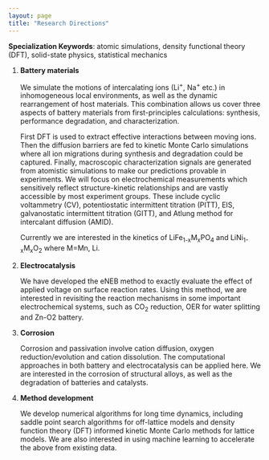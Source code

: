 ```yaml
---
layout: page
title: "Research Directions"
---
```


**Specialization Keywords**: atomic simulations, density functional theory (DFT), solid-state physics, statistical mechanics

1. **Battery materials**

   We simulate the motions of intercalating ions (Li<sup>+</sup>, Na<sup>+</sup> etc.) in inhomogeneous local environments, as well as the dynamic rearrangement of host materials. This combination allows us cover three aspects of battery materials from first-principles calculations: synthesis, performance degradation, and characterization. 

   First DFT is used to extract effective interactions between moving ions. Then the diffusion barriers are fed to kinetic Monte Carlo simulations where all ion migrations during synthesis and degradation could be captured. Finally, macroscopic characterization signals are generated from atomistic simulations to make our predictions provable in experiments. We will focus on electrochemical measurements which sensitively reflect structure-kinetic relationships and are vastly accessible by most experiment groups. These include cyclic voltammetry (CV), potentiostatic intermittent titration (PITT), EIS, galvanostatic intermittent titration (GITT), and Atlung method for intercalant diffusion (AMID). 

   Currently we are interested in the kinetics of LiFe<sub>1-x</sub>M<sub>x</sub>PO<sub>4</sub> and LiNi<sub>1-x</sub>M<sub>x</sub>O<sub>2</sub> where M=Mn, Li. 

2. **Electrocatalysis**

   We have developed the eNEB method to exactly evaluate the effect of applied voltage on surface reaction rates. Using this method, we are interested in revisiting the reaction mechanisms in some important electrochemical systems, such as CO<sub>2</sub> reduction, OER for water splitting and Zn-O2 battery.  

3. **Corrosion**

   Corrosion and passivation involve cation diffusion, oxygen reduction/evolution and cation dissolution. The computational approaches in both battery and electrocatalysis can be applied here. We are interested in the corrosion of structural alloys, as well as the degradation of batteries and catalysts. 

4. **Method development**

   We develop numerical algorithms for long time dynamics, including saddle point search algorithms for off-lattice models and density function theory (DFT) informed kinetic Monte Carlo methods for lattice models. We are also interested in using machine learning to accelerate the above from existing data.

